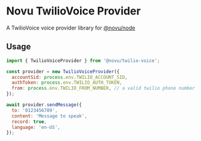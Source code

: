 # Novu TwilioVoice Provider

A TwilioVoice voice provider library for [@novu/node](https://github.com/novuhq/novu)

## Usage

```javascript
import { TwilioVoiceProvider } from '@novu/twilio-voice';

const provider = new TwilioVoiceProvider({
  accountSid: process.env.TWILIO_ACCOUNT_SID,
  authToken: process.env.TWILIO_AUTH_TOKEN,
  from: process.env.TWILIO_FROM_NUMBER, // a valid twilio phone number
});

await provider.sendMessage({
  to: '0123456789',
  content: 'Message to speak',
  record: true,
  language: 'en-US',
});
```

